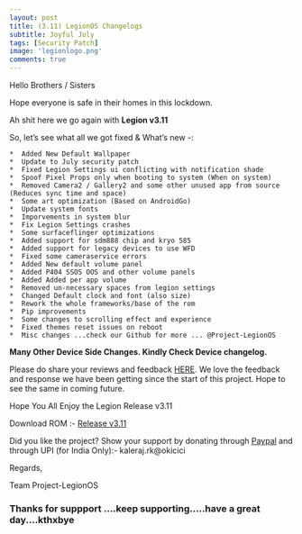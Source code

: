 ```yaml
---
layout: post
title: (3.11) LegionOS Changelogs
subtitle: Joyful July
tags: [Security Patch]
image: 'legionlogo.png'
comments: true
---
```

Hello Brothers / Sisters

Hope everyone is safe in their homes in this lockdown. 

Ah shit here we go again with **Legion v3.11**

So, let’s see what all we got fixed & What’s new -:

```
*  Added New Default Wallpaper
*  Update to July security patch
*  Fixed Legion Settings ui conflicting with notification shade
*  Spoof Pixel Props only when booting to system (When on system)
*  Removed Camera2 / Gallery2 and some other unused app from source (Reduces sync time and space)
*  Some art optimization (Based on AndroidGo)
*  Update system fonts
*  Imporvements in system blur
*  Fix Legion Settings crashes
*  Some surfaceflinger optimizations
*  Added support for sdm888 chip and kryo 585
*  Added support for legacy devices to use WFD
*  Fixed some cameraservice errors
*  Added New default volume panel
*  Added P404 SSOS OOS and other volume panels
*  Added Added per app volume
*  Removed un-necessary spaces from legion settings
*  Changed Default clock and font (also size)
*  Rework the whole frameworks/base of the rom
*  Pip improvements
*  Some changes to scrolling effect and experience
*  Fixed themes reset issues on reboot
*  Misc changes ...check our Github for more ... @Project-LegionOS
```
<!--adsense-->
**Many Other Device Side Changes. Kindly Check Device changelog.**


Please do share your reviews and feedback [HERE](https://sourceforge.net/projects/legionrom/reviews). We love the feedback and response we have been getting since the start of this project. Hope to see the same in coming future.

Hope You All Enjoy the Legion Release v3.11

Download ROM :- [Release v3.11](https://legionos.org/) 

Did you like the project? Show your support by donating through [Paypal](https://paypal.me/rajkale99) and  through UPI (for India Only):- kaleraj.rk@okicici

Regards,

Team Project-LegionOS

<!--adsense-->
### Thanks for suppport ....keep supporting.....have a great day....kthxbye
